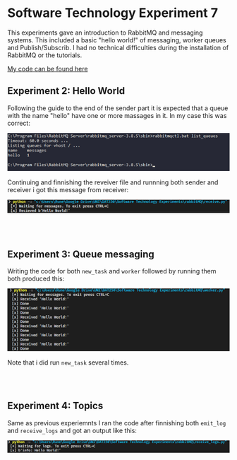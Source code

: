 # Software Technology Experiment 7

This experiments gave an introduction to RabbitMQ and messaging systems. This included a basic "hello world!" of messaging, worker queues and Publish/Subscrib. I had no technical difficulties during the installation of RabbitMQ or the tutorials. 

[My code can be found here](https://github.com/runalmaas/Software-Technology-Experiments/tree/master/rabbitMQ)

## Experiment 2: Hello World

Following the guide to the end of the sender part it is expected that a queue with the name "hello" have one or more massages in it. In my case this was correct:

![](img/rabbitmq_queue_list.png)

Continuing and finnishing the reveiver file and runnning both sender and receiver i got this message from receiver:

![](img/rabbitmq_received_message.png)


<br><br>
## Experiment 3: Queue messaging

Writing the code for both ```new_task``` and ```worker``` followed by running them both produced this:

![](img/rabbitmq_worker.png)

Note that i did run ```new_task``` several times.


<br><br>
## Experiment 4: Topics

Same as previous experiemnts I ran the code after finnishing both ```emit_log``` and ```receive_logs``` and got an output like this:

![](img/rabbitmq_receive_logs.png)
